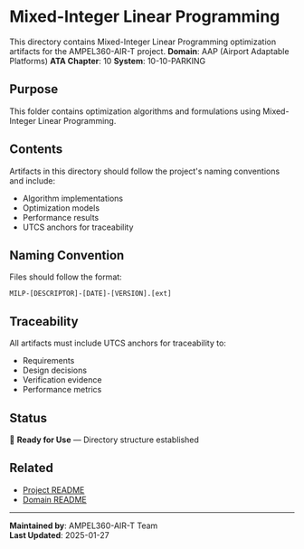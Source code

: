 # Mixed-Integer Linear Programming
This directory contains Mixed-Integer Linear Programming optimization artifacts for the AMPEL360-AIR-T project.
**Domain**: AAP (Airport Adaptable Platforms)
**ATA Chapter**: 10
**System**: 10-10-PARKING

## Purpose
This folder contains optimization algorithms and formulations using Mixed-Integer Linear Programming.

## Contents
Artifacts in this directory should follow the project's naming conventions and include:
- Algorithm implementations
- Optimization models
- Performance results
- UTCS anchors for traceability

## Naming Convention
Files should follow the format:
```
MILP-[DESCRIPTOR]-[DATE]-[VERSION].[ext]
```

## Traceability
All artifacts must include UTCS anchors for traceability to:
- Requirements
- Design decisions
- Verification evidence
- Performance metrics

## Status
🚧 **Ready for Use** — Directory structure established

## Related
- [Project README](../../README.md)
- [Domain README](../../../README.md)

---
**Maintained by**: AMPEL360-AIR-T Team  
**Last Updated**: 2025-01-27
